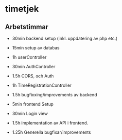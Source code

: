 # timetjek

## Arbetstimmar

- 30min backend setup (inkl. uppdatering av php etc.) 
- 15min setup av databas
- 1h userController  
- 30min AuthController
- 1.5h CORS, och Auth 
- 1h TimeRegistrationController
- 1.5h bugfixxing/improvements av backend

- 5min frontend Setup
- 30min Login view
- 1.5h implementation av API i frontend. 
- 1.25h  Generella bugfixar/improvements